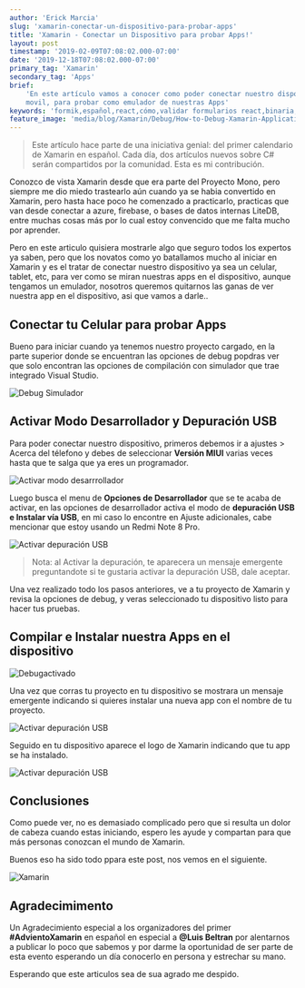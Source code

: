 ```yaml
---
author: 'Erick Marcia'
slug: 'xamarin-conectar-un-dispositivo-para-probar-apps'
title: 'Xamarin - Conectar un Dispositivo para probar Apps!'
layout: post
timestamp: '2019-02-09T07:08:02.000-07:00'
date: '2019-12-18T07:08:02.000-07:00'
primary_tag: 'Xamarin'
secondary_tag: 'Apps'
brief:
    'En este artículo vamos a conocer como poder conectar nuestro dispositivo
    movil, para probar como emulador de nuestras Apps'
keywords: 'formik,español,react,cómo,validar formularios react,binaria,blog'
feature_image: 'media/blog/Xamarin/Debug/How-to-Debug-Xamarin-Application-on-Visual-Studio-660x420.png'
---
```


<!-- ![Post Xamarin](media\blog\Xamarin\Debug\How-to-Debug-Xamarin-Application-on-Visual-Studio-660x420.png) -->

> Este artículo hace parte de una iniciativa genial: del primer calendario de
> Xamarin en español. Cada día, dos artículos nuevos sobre C# serán compartidos
> por la comunidad. Esta es mi contribución.

Conozco de vista Xamarin desde que era parte del Proyecto Mono, pero siempre me
dio miedo trastearlo aún cuando ya se habia convertido en Xamarin, pero hasta
hace poco he comenzado a practicarlo, practicas que van desde conectar a azure,
firebase, o bases de datos internas LiteDB, entre muchas cosas más por lo cual
estoy convencido que me falta mucho por aprender.

Pero en este articulo quisiera mostrarle algo que seguro todos los expertos ya
saben, pero que los novatos como yo batallamos mucho al iniciar en Xamarin y es
el tratar de conectar nuestro dispositivo ya sea un celular, tablet, etc, para
ver como se miran nuestras apps en el dispositivo, aunque tengamos un emulador,
nosotros queremos quitarnos las ganas de ver nuestra app en el dispositivo, asi
que vamos a darle..

## Conectar tu Celular para probar Apps

Bueno para iniciar cuando ya tenemos nuestro proyecto cargado, en la parte
superior donde se encuentran las opciones de debug popdras ver que solo
encontran las opciones de compilación con simulador que trae integrado Visual
Studio.

![Debug Simulador](media/blog/Xamarin/Debug/dev-1.png)

## Activar Modo Desarrollador y Depuración USB

Para poder conectar nuestro dispositivo, primeros debemos ir a ajustes > Acerca
del télefono y debes de seleccionar **Versión MIUI** varias veces hasta que te
salga que ya eres un programador.

![Activar modo desarrrollador](media/blog/Xamarin/Debug/dev-2.gif)

Luego busca el menu de **Opciones de Desarrollador** que se te acaba de activar,
en las opciones de desarrollador activa el modo de **depuración USB e Instalar
vía USB**, en mi caso lo encontre en Ajuste adicionales, cabe mencionar que
estoy usando un Redmi Note 8 Pro.

![Activar depuración USB](media/blog/Xamarin/Debug/dev-3.png)

> Nota: al Activar la depuración, te aparecera un mensaje emergente
> preguntandote si te gustaria activar la depuración USB, dale aceptar.

Una vez realizado todo los pasos anteriores, ve a tu proyecto de Xamarin y
revisa la opciones de debug, y veras seleccionado tu dispositivo listo para
hacer tus pruebas.

## Compilar e Instalar nuestra Apps en el dispositivo

![Debugactivado](media/blog/Xamarin/Debug/dev-4.png)

Una vez que corras tu proyecto en tu dispositivo se mostrara un mensaje
emergente indicando si quieres instalar una nueva app con el nombre de tu
proyecto.

![Activar depuración USB](media/blog/Xamarin/Debug/dev-5.jpg)

Seguido en tu dispositivo aparece el logo de Xamarin indicando que tu app se ha
instalado.

![Activar depuración USB](media/blog/Xamarin/Debug/dev-6.png)

## Conclusiones

Como puede ver, no es demasiado complicado pero que si resulta un dolor de
cabeza cuando estas iniciando, espero les ayude y compartan para que más
personas conozcan el mundo de Xamarin.

Buenos eso ha sido todo ppara este post, nos vemos en el siguiente.

![Xamarin](media/blog/Xamarin/Debug/xamarin-visualStudio.png)

## Agradecimimento

Un Agradecimiento especial a los organizadores del primer **#AdvientoXamarin**
en español en especial a **@Luis Beltran** por alentarnos a publicar lo poco que
sabemos y por darme la oportunidad de ser parte de esta evento esperando un día
conocerlo en persona y estrechar su mano.

Esperando que este articulos sea de sua agrado me despido.
